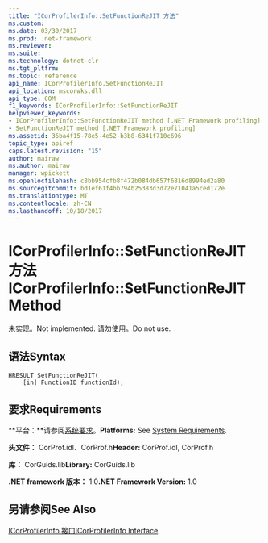 ```yaml
---
title: "ICorProfilerInfo::SetFunctionReJIT 方法"
ms.custom: 
ms.date: 03/30/2017
ms.prod: .net-framework
ms.reviewer: 
ms.suite: 
ms.technology: dotnet-clr
ms.tgt_pltfrm: 
ms.topic: reference
api_name: ICorProfilerInfo.SetFunctionReJIT
api_location: mscorwks.dll
api_type: COM
f1_keywords: ICorProfilerInfo::SetFunctionReJIT
helpviewer_keywords:
- ICorProfilerInfo::SetFunctionReJIT method [.NET Framework profiling]
- SetFunctionReJIT method [.NET Framework profiling]
ms.assetid: 36ba4f15-78e5-4e52-b3b8-6341f710c696
topic_type: apiref
caps.latest.revision: "15"
author: mairaw
ms.author: mairaw
manager: wpickett
ms.openlocfilehash: c8bb954cfb8f472b084db657f6816d8994ed2a80
ms.sourcegitcommit: bd1ef61f4bb794b25383d3d72e71041a5ced172e
ms.translationtype: MT
ms.contentlocale: zh-CN
ms.lasthandoff: 10/18/2017
---
```

# <a name="icorprofilerinfosetfunctionrejit-method"></a><span data-ttu-id="86803-102">ICorProfilerInfo::SetFunctionReJIT 方法</span><span class="sxs-lookup"><span data-stu-id="86803-102">ICorProfilerInfo::SetFunctionReJIT Method</span></span>
<span data-ttu-id="86803-103">未实现。</span><span class="sxs-lookup"><span data-stu-id="86803-103">Not implemented.</span></span> <span data-ttu-id="86803-104">请勿使用。</span><span class="sxs-lookup"><span data-stu-id="86803-104">Do not use.</span></span>  
  
## <a name="syntax"></a><span data-ttu-id="86803-105">语法</span><span class="sxs-lookup"><span data-stu-id="86803-105">Syntax</span></span>  
  
```  
HRESULT SetFunctionReJIT(  
    [in] FunctionID functionId);  
```  
  
## <a name="requirements"></a><span data-ttu-id="86803-106">要求</span><span class="sxs-lookup"><span data-stu-id="86803-106">Requirements</span></span>  
 <span data-ttu-id="86803-107">**平台：**请参阅[系统要求](../../../../docs/framework/get-started/system-requirements.md)。</span><span class="sxs-lookup"><span data-stu-id="86803-107">**Platforms:** See [System Requirements](../../../../docs/framework/get-started/system-requirements.md).</span></span>  
  
 <span data-ttu-id="86803-108">**头文件：** CorProf.idl、CorProf.h</span><span class="sxs-lookup"><span data-stu-id="86803-108">**Header:** CorProf.idl, CorProf.h</span></span>  
  
 <span data-ttu-id="86803-109">**库：** CorGuids.lib</span><span class="sxs-lookup"><span data-stu-id="86803-109">**Library:** CorGuids.lib</span></span>  
  
 <span data-ttu-id="86803-110">**.NET framework 版本：** 1.0</span><span class="sxs-lookup"><span data-stu-id="86803-110">**.NET Framework Version:** 1.0</span></span>  
  
## <a name="see-also"></a><span data-ttu-id="86803-111">另请参阅</span><span class="sxs-lookup"><span data-stu-id="86803-111">See Also</span></span>  
 [<span data-ttu-id="86803-112">ICorProfilerInfo 接口</span><span class="sxs-lookup"><span data-stu-id="86803-112">ICorProfilerInfo Interface</span></span>](../../../../docs/framework/unmanaged-api/profiling/icorprofilerinfo-interface.md)
